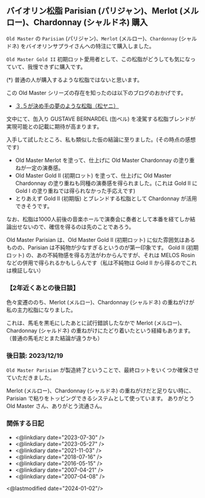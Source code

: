 ## バイオリン松脂 Parisian (パリジャン)、Merlot (メルロー)、Chardonnay (シャルドネ) 購入

`Old Master` の `Parisian` (パリジャン)、`Merlot` (メルロー)、`Chardonnay` (シャルドネ) をバイオリンサプライさんへの特注にて購入しました。

`Old Master Gold II` 初期ロット愛用者として、この松脂がどうしても気になっていて、我慢できずに購入です。

(*) 普通の人が購入するような松脂ではないと思います。

この Old Master シリーズの存在を知ったのは以下のブログのおかげです。

- [３.５が決め手の夢のような松脂（松ヤニ）](https://www.256paga252.com/2016/10/31/%EF%BC%93-%EF%BC%95%E3%81%8C%E6%B1%BA%E3%82%81%E6%89%8B%E3%81%AE%E5%A4%A2%E3%81%AE%E3%82%88%E3%81%86%E3%81%AA%E6%9D%BE%E8%84%82-%E6%9D%BE%E3%83%A4%E3%83%8B/)

文中にて、缶入り GUSTAVE BERNARDEL (缶ベル) を凌駕する松脂ブレンドが実現可能との記載に期待が高まります。

入手して試したところ、私も類似した仮の結論に至りました。(その時点の感想です)

- Old Master Merlot を塗って、仕上げに Old Master Chardonnay の塗り重ねが一定の演奏感。
- Old Master Gold II (初期ロット) を塗って、仕上げに Old Master Chardonnay の塗り重ねも同種の演奏感を得られました。(これは Gold II に Gold I の塗り重ねでは得られなかった手応えです)
- とりあえず Gold II (初期版) とブレンドする松脂として Chardonnay が活用できそうです。

なお、松脂は1000人前後の音楽ホールで演奏会に奏者として本番を経てしか結論出せないので、確信を得るのは先のことであろう。

Old Master Parisian は、Old Master Gold II (初期ロット) に似た雰囲気はあるものの、Parisian は不純物が少なすぎるというのが第一印象です。
Gold II (初期ロット) の、あの不純物感を得る方法がわからんですが、それは MELOS Rosin などの併用で得られるかもしらんです（私は不純物は Gold II から得るのでこれは検証しない）

### 【2年近くあとの後日談】

色々変遷ののち、Merlot (メルロー)、Chardonnay (シャルドネ) の重ねがけが私の主力松脂になりました。

これは、馬毛を黒毛にしたあとに試行錯誤したなかで Merlot (メルロー)、Chardonnay (シャルドネ) の重ねがけにたどり着いたという経緯もあります。（普通の馬毛だとまた結論が違うかも）

### 後日談: 2023/12/19

`Old Master Parisian` が製造終了ということで、最終ロットをいくつか確保させていただきました。

Merlot (メルロー)、Chardonnay (シャルドネ) の重ねがけだと足りない時に、Parisian で粘りをトッピングできるシステムとして使っています。
ありがとう Old Master さん、ありがとう流通さん。

### 関係する日記

- <@linkdiary date="2023-07-30" />
- <@linkdiary date="2023-05-27" />
- <@linkdiary date="2021-11-03" />
- <@linkdiary date="2018-07-16" />
- <@linkdiary date="2016-05-15" />
- <@linkdiary date="2007-04-21" />
- <@linkdiary date="2007-04-08" />

<@lastmodified date="2024-01-02"/>
